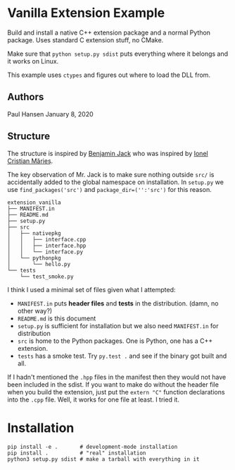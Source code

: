 # Vanilla Extension Example

Build and install a native C++ extension package and a normal Python package.  Uses standard C extension stuff, no CMake.

Make sure that `python setup.py sdist` puts everything where it belongs and it works on Linux.

This example uses `ctypes` and figures out where to load the DLL from.

## Authors
Paul Hansen
January 8, 2020

## Structure

The structure is inspired by [Benjamin Jack](https://www.benjack.io/2018/02/02/python-cpp-revisited.html) who was inspired by [Ionel Cristian Mărieș](https://blog.ionelmc.ro/2014/05/25/python-packaging/).

The key observation of Mr. Jack is to make sure nothing outside `src/` is accidentally added to the global namespace on installation.  In `setup.py` we use `find_packages('src')`  and `package_dir=('':'src')` for this reason.

```
extension_vanilla
├── MANIFEST.in
├── README.md
├── setup.py
├── src
│   ├── nativepkg
│   │   ├── interface.cpp
│   │   ├── interface.hpp
│   │   └── interface.py
│   └── pythonpkg
│       └── hello.py
└── tests
    └── test_smoke.py
```

I think I used a minimal set of files given what I attempted:
- `MANIFEST.in` puts **header files** and **tests** in the distribution.  (damn, no other way?)
- `README.md` is this document
- `setup.py` is sufficient for installation but we also need `MANIFEST.in` for distribution
- `src` is home to the Python packages.  One is Python, one has a C++ extension.
- `tests` has a smoke test.  Try `py.test .` and see if the binary got built and all.

If I hadn't mentioned the `.hpp` files in the manifest then they would not have been included in the sdist.
If you want to make do without the header file when you build the extension, just put the `extern "C"` function declarations into the `.cpp` file.  Well, it works for one file at least.  I tried it.

# Installation

```
pip install -e .       # development-mode installation
pip install .          # "real" installation
python3 setup.py sdist # make a tarball with everything in it
```









#
